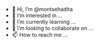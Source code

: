 - 👋 Hi, I’m @montsehadita
- 👀 I’m interested in ...
- 🌱 I’m currently learning ...
- 💞️ I’m looking to collaborate on ...
- 📫 How to reach me ...

<!---
montsehadita/montsehadita is a ✨ special ✨ repository because its `README.md` (this file) appears on your GitHub profile.
You can click the Preview link to take a look at your changes.
--->
